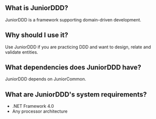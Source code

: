 What is JuniorDDD?
-
JuniorDDD is a framework supporting domain-driven development.

Why should I use it?
-
Use JuniorDDD if you are practicing DDD and want to design, relate and validate entities.

What dependencies does JuniorDDD have?
-
JuniorDDD depends on JuniorCommon.

What are JuniorDDD's system requirements?
-
* .NET Framework 4.0
* Any processor architecture